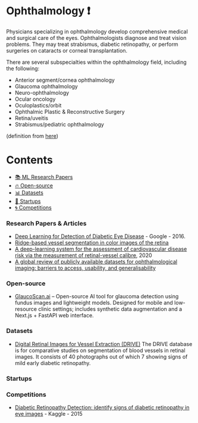 # Ophthalmology :heavy_exclamation_mark:
Physicians specializing in ophthalmology develop comprehensive medical and surgical care of the eyes. Ophthalmologists diagnose and treat vision problems. They may treat strabismus, diabetic retinopathy, or perform surgeries on cataracts or corneal transplantation.

There are several subspecialties within the ophthalmology field, including the following:

* Anterior segment/cornea ophthalmology
* Glaucoma ophthalmology
* Neuro-ophthalmology
* Ocular oncology
* Oculoplastics/orbit
* Ophthalmic Plastic & Reconstructive Surgery
* Retina/uveitis
* Strabismus/pediatric ophthalmology

(definition from [here](https://www.sgu.edu/blog/medical/ultimate-list-of-medical-specialties/))

# Contents 
- [:books: ML Research Papers](#research-papers)
- [:fire: Open-source](#open-source)
- [:bar_chart: Datasets](#datasets)
- [:eyes: Startups](#startups)
- [:cyclone: Competitions](#competitions)

### Research Papers & Articles
- [Deep Learning for Detection of Diabetic Eye Disease](https://ai.googleblog.com/2016/11/deep-learning-for-detection-of-diabetic.html) - Google - 2016.
- [Ridge-based vessel segmentation in color images of the retina]( https://ieeexplore.ieee.org/document/1282003)
- [A deep-learning system for the assessment of cardiovascular disease risk via the measurement of retinal-vessel calibre](https://www.nature.com/articles/s41551-020-00626-4), 2020
- [A global review of publicly available datasets for ophthalmological imaging: barriers to access, usability, and generalisability](https://www.thelancet.com/journals/landig/article/PIIS2589-7500(20)30240-5/fulltext)

### Open-source
- [GlaucoScan.ai](https://github.com/KrishNachnani/glaucoma-detector-ai) – Open-source AI tool for glaucoma detection using fundus images and lightweight models. Designed for mobile and low-resource clinic settings; includes synthetic data augmentation and a Next.js + FastAPI web interface.
 
### Datasets
- [Digital Retinal Images for Vessel Extraction (DRIVE)](http://www.isi.uu.nl/Research/Databases/DRIVE/download.php) The DRIVE database is for comparative studies on segmentation of blood vessels in retinal images. It consists of 40 photographs out of which 7 showing signs of mild early diabetic retinopathy.

### Startups

### Competitions
- [Diabetic Retinopathy Detection: identify signs of diabetic retinopathy in eye images](https://www.kaggle.com/c/diabetic-retinopathy-detection) - Kaggle - 2015
